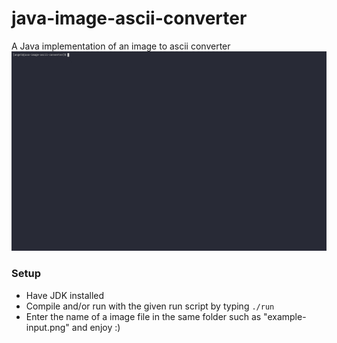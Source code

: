 # java-image-ascii-converter
A Java implementation of an image to ascii converter
![example](https://github.com/angel-721/java-image-ascii-converter/blob/main/test.gif)

### Setup 
- Have JDK installed
- Compile and/or run with the given run script by typing <code>./run</code> 
- Enter the name of a image file in the same folder such as "example-input.png" and enjoy :)
